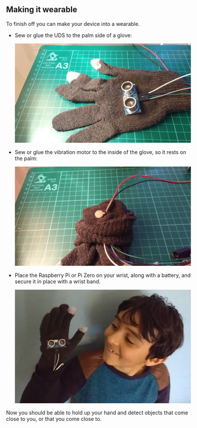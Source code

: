 ## Making it wearable

To finish off you can make your device into a wearable.

- Sew or glue the UDS to the palm side of a glove:

	![ultra and glove](images/glove_uds.jpg)

- Sew or glue the vibration motor to the inside of the glove, so it rests on the palm:

	![motor and glove](images/glove_motor.jpg)

- Place the Raspberry Pi or Pi Zero on your wrist, along with a battery, and secure it in place with a wrist band.

	![modelled](images/modelled.png)

Now you should be able to hold up your hand and detect objects that come close to you, or that you come close to.


